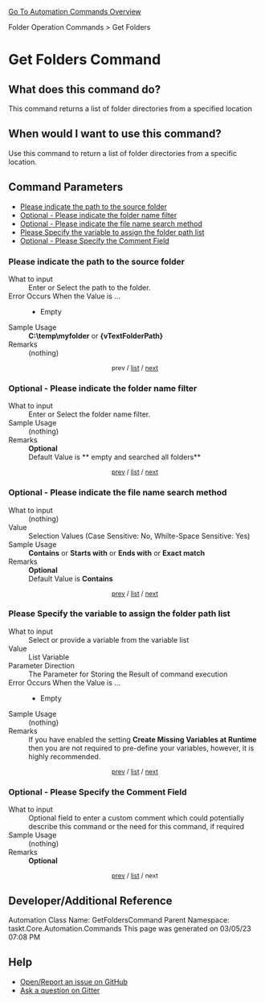 <!--TITLE: Get Folders Command -->
<!-- SUBTITLE: a command in the Folder Operation Commands group. -->
[Go To Automation Commands Overview](/automation-commands.md)


Folder Operation Commands &gt; Get Folders


# Get Folders Command


## What does this command do?
This command returns a list of folder directories from a specified location


## When would I want to use this command?
Use this command to return a list of folder directories from a specific location.


<a id="param_list"></a>
## Command Parameters
- [Please indicate the path to the source folder](#param_0)
- [Optional - Please indicate the folder name filter](#param_1)
- [Optional - Please indicate the file name search method](#param_2)
- [Please Specify the variable to assign the folder path list](#param_3)
- [Optional - Please Specify the Comment Field](#param_4)


<a id="param_0"></a>
### Please indicate the path to the source folder


<dl>
<dt>What to input</dt><dd>Enter or Select the path to the folder.</dd>
<dt>Error Occurs When the Value is ...</dt><dd><ul>
<li>Empty</li>
</ul></dd>
<dt>Sample Usage</dt><dd><strong>C:\temp\myfolder</strong> or <strong>{vTextFolderPath}</strong></dd>
<dt>Remarks</dt><dd>(nothing)</dd>
</dl>




<div style="font-size: 90%; text-align: center">


prev / [list](#param_list) / [next](#param_1)


</div>


<a id="param_1"></a>
### Optional - Please indicate the folder name filter


<dl>
<dt>What to input</dt><dd>Enter or Select the folder name filter.</dd>
<dt>Sample Usage</dt><dd>(nothing)</dd>
<dt>Remarks</dt><dd><strong>Optional</strong><br>Default Value is ** empty and searched all folders**</dd>
</dl>




<div style="font-size: 90%; text-align: center">


[prev](#param_1) / [list](#param_list) / [next](#param_2)


</div>


<a id="param_2"></a>
### Optional - Please indicate the file name search method


<dl>
<dt>What to input</dt><dd>(nothing)</dd>
<dt>Value</dt><dd>Selection Values (Case Sensitive: No, Whilte-Space Sensitive: Yes)</dd>
<dt>Sample Usage</dt><dd><strong>Contains</strong> or  <strong>Starts with</strong> or  <strong>Ends with</strong> or  <strong>Exact match</strong></dd>
<dt>Remarks</dt><dd><strong>Optional</strong><br>Default Value is <strong>Contains</strong></dd>
</dl>




<div style="font-size: 90%; text-align: center">


[prev](#param_2) / [list](#param_list) / [next](#param_3)


</div>


<a id="param_3"></a>
### Please Specify the variable to assign the folder path list


<dl>
<dt>What to input</dt><dd>Select or provide a variable from the variable list</dd>
<dt>Value</dt><dd>List Variable</dd>
<dt>Parameter Direction</dt><dd>The Parameter for Storing the Result of command execution</dd>
<dt>Error Occurs When the Value is ...</dt><dd><ul>
<li>Empty</li>
</ul></dd>
<dt>Sample Usage</dt><dd>(nothing)</dd>
<dt>Remarks</dt><dd>If you have enabled the setting <strong>Create Missing Variables at Runtime</strong> then you are not required to pre-define your variables, however, it is highly recommended.</dd>
</dl>




<div style="font-size: 90%; text-align: center">


[prev](#param_3) / [list](#param_list) / [next](#param_4)


</div>


<a id="param_4"></a>
### Optional - Please Specify the Comment Field


<dl>
<dt>What to input</dt><dd>Optional field to enter a custom comment which could potentially describe this command or the need for this command, if required</dd>
<dt>Sample Usage</dt><dd>(nothing)</dd>
<dt>Remarks</dt><dd><strong>Optional</strong><br></dd>
</dl>




<div style="font-size: 90%; text-align: center">


[prev](#param_4) / [list](#param_list) / next


</div>


## Developer/Additional Reference
Automation Class Name: GetFoldersCommand
Parent Namespace: taskt.Core.Automation.Commands
This page was generated on 03/05/23 07:08 PM


## Help
- [Open/Report an issue on GitHub](https://github.com/rcktrncn/taskt/issues/new)
- [Ask a question on Gitter](https://gitter.im/taskt-rpa/Lobby)
